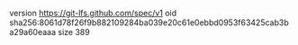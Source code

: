 version https://git-lfs.github.com/spec/v1
oid sha256:8061d78f26f9b882109284ba039e20c61e0ebbd0953f63425cab3ba29a60eaaa
size 389
